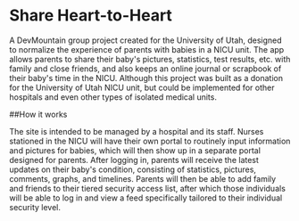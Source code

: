 Share Heart-to-Heart
============

A DevMountain group project created for the University of Utah, designed to normalize the experience of parents with babies in a NICU unit. The app allows parents to share their baby's pictures, statistics, test results, etc. with family and close friends, and also keeps an online journal or scrapbook of their baby's time in the NICU. Although this project was built as a donation for the University of Utah NICU unit, but could be implemented for other hospitals and even other types of isolated medical units.

##How it works

The site is intended to be managed by a hospital and its staff. Nurses stationed in the NICU will have their own portal to routinely input information and pictures for babies, which will then show up in a separate portal designed for parents. After logging in, parents will receive the latest updates on their baby's condition, consisting of statistics, pictures, comments, graphs, and timelines. Parents will then be able to add family and friends to their tiered security access list, after which those individuals will be able to log in and view a feed specifically tailored to their individual security level.
